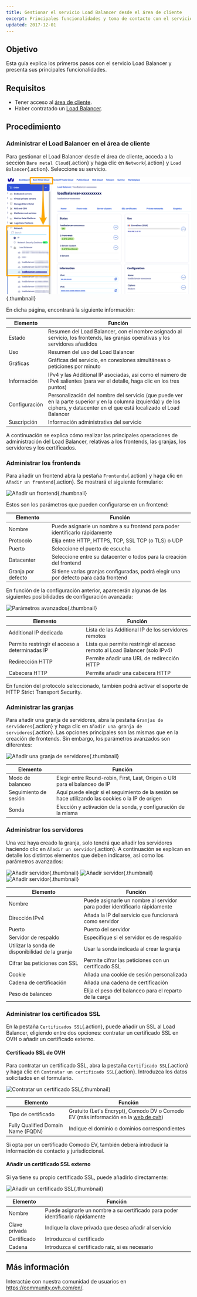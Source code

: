 ```yaml
---
title: Gestionar el servicio Load Balancer desde el área de cliente
excerpt: Principales funcionalidades y toma de contacto con el servicio Load Balancer en el área de cliente
updated: 2017-12-01
---
```


## Objetivo
Esta guía explica los primeros pasos con el servicio Load Balancer y presenta sus principales funcionalidades.

## Requisitos
- Tener acceso al [área de cliente](https://ca.ovh.com/auth/?action=gotomanager&from=https://www.ovh.com/world/&ovhSubsidiary=ws).
- Haber contratado un [Load Balancer](https://www.ovh.com/world/es/soluciones/load-balancer/).

## Procedimiento

### Administrar el Load Balancer en el área de cliente

Para gestionar el Load Balancer desde el área de cliente, acceda a la sección `Bare metal Cloud`{.action} y haga clic en `Network`{.action} y `Load Balancer`{.action}. Seleccione su servicio.

![Load Balancer](images/lbip-main.png){.thumbnail}

En dicha página, encontrará la siguiente información:

|Elemento|Función|
|---|---|
|Estado|Resumen del Load Balancer, con el nombre asignado al servicio, los frontends, las granjas operativas y los servidores añadidos|
|Uso|Resumen del uso del Load Balancer|
|Gráficas|Gráficas del servicio, en conexiones simultáneas o peticiones por minuto|
|Información|IPv4 y las Additional IP asociadas, así como el número de IPv4 salientes (para ver el detalle, haga clic en los tres puntos)|
|Configuración|Personalización del nombre del servicio (que puede ver en la parte superior y en la columna izquierda) y de los ciphers, y datacenter en el que está localizado el Load Balancer|
|Suscripción|Información administrativa del servicio|

A continuación se explica cómo realizar las principales operaciones de administración del Load Balancer, relativas a los frontends, las granjas, los servidores y los certificados.

### Administrar los frontends

Para añadir un frontend abra la pestaña `Frontends`{.action} y haga clic en `Añadir un frontend`{.action}. Se mostrará el siguiente formulario:

![Añadir un frontend](images/iplb-add-front-end.png){.thumbnail}

Estos son los parámetros que pueden configurarse en un frontend:

|Elemento|Función|
|---|---|
|Nombre|Puede asignarle un nombre a su frontend para poder identificarlo rápidamente|
|Protocolo|Elija entre HTTP, HTTPS, TCP, SSL TCP (o TLS) o UDP|
|Puerto|Seleccione el puerto de escucha|
|Datacenter|Seleccione entre su datacenter o todos para la creación del frontend|
|Granja por defecto |Si tiene varias granjas configuradas, podrá elegir una por defecto para cada frontend|

En función de la configuración anterior, aparecerán algunas de las siguientes posibilidades de configuración avanzada:

![Parámetros avanzados](images/advanced_frontend.png){.thumbnail}

|Elemento|Función|
|---|---|
|Additional IP dedicada|Lista de las Additional IP de los servidores remotos|
|Permite restringir el acceso a determinadas IP|Lista que permite restringir el acceso remoto al Load Balancer (solo IPv4)|
|Redirección HTTP|Permite añadir una URL de redirección HTTP|
|Cabecera HTTP|Permite añadir una cabecera HTTP|

En función del protocolo seleccionado, también podrá activar el soporte de HTTP Strict Transport Security.

### Administrar las granjas
Para añadir una granja de servidores, abra la pestaña `Granjas de servidores`{.action} y haga clic en `Añadir una granja de servidores`{.action}. Las opciones principales son las mismas que en la creación de frontends. Sin embargo, los parámetros avanzados son diferentes:

![Añadir una granja de servidores](images/iplb-cluster-adv.png){.thumbnail}

|Elemento|Función|
|---|---|
|Modo de balanceo|Elegir entre Round-robin, First, Last, Origen o URI para el balanceo de IP|
|Seguimiento de sesión|Aquí puede elegir si el seguimiento de la sesión se hace utilizando las cookies o la IP de origen|
|Sonda|Elección y activación de la sonda, y configuración de la misma|

### Administrar los servidores
Una vez haya creado la granja, solo tendrá que añadir los servidores haciendo clic en `Añadir un servidor`{.action}. A continuación se explican en detalle los distintos elementos que deben indicarse, así como los parámetros avanzados:

![Añadir servidor](images/iplb-cluster-add-server.png){.thumbnail}
![Añadir servidor](images/iplb-cluster-add-server-1.png){.thumbnail}
![Añadir servidor](images/iplb-cluster-add-server-2.png){.thumbnail}

|Elemento|Función|
|---|---|
|Nombre|Puede asignarle un nombre al servidor para poder identificarlo rápidamente|
|Dirección IPv4|Añada la IP del servicio que funcionará como servidor|
|Puerto|Puerto del servidor|
|Servidor de respaldo|Especifique si el servidor es de respaldo|
|Utilizar la sonda de disponibilidad de la granja|Usar la sonda indicada al crear la granja|
|Cifrar las peticiones con SSL|Permite cifrar las peticiones con un certificado SSL|
|Cookie|Añada una cookie de sesión personalizada|
|Cadena de certificación|Añada una cadena de certificación|
|Peso de balanceo|Elija el peso del balanceo para el reparto de la carga|

### Administrar los certificados SSL
En la pestaña `Certificados SSL`{.action}, puede añadir un SSL al Load Balancer, eligiendo entre dos opciones: contratar un certificado SSL en OVH o añadir un certificado externo.

#### Certificado SSL de OVH
Para contratar un certificado SSL, abra la pestaña `Certificado SSL`{.action} y haga clic en `Contratar un certificado SSL`{.action}. Introduzca los datos solicitados en el formulario.

![Contratar un certificado SSL](images/iplb-order-ssl.png){.thumbnail}

|Elemento|Función|
|---|---|
|Tipo de certificado|Gratuito (Let's Encrypt), Comodo DV o Comodo EV (más información en la [web de ovh](https://www.ovhcloud.com/es/web-hosting/options/ssl/))|
|Fully Qualified Domain Name (FQDN)|Indique el dominio o dominios correspondientes|

Si opta por un certificado Comodo EV, también deberá introducir la información de contacto y jurisdiccional.

#### Añadir un certificado SSL externo
Si ya tiene su propio certificado SSL, puede añadirlo directamente:

![Añadir un certificado SSL](images/iplb-add-ssl.png){.thumbnail}

|Elemento|Función|
|---|---|
|Nombre|Puede asignarle un nombre a su certificado para poder identificarlo rápidamente|
|Clave privada|Indique la clave privada que desea añadir al servicio|
|Certificado|Introduzca el certificado|
|Cadena|Introduzca el certificado raíz, si es necesario|

## Más información

Interactúe con nuestra comunidad de usuarios en <https://community.ovh.com/en/>.